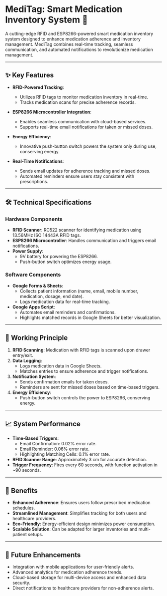 # MediTag: Smart Medication Inventory System 💊  

A cutting-edge RFID and ESP8266-powered smart medication inventory system designed to enhance medication adherence and inventory management. MediTag combines real-time tracking, seamless communication, and automated notifications to revolutionize medication management.  

---

## ✨ Key Features  

- **RFID-Powered Tracking**:  
   - Utilizes RFID tags to monitor medication inventory in real-time.  
   - Tracks medication scans for precise adherence records.  

- **ESP8266 Microcontroller Integration**:  
   - Enables seamless communication with cloud-based services.  
   - Supports real-time email notifications for taken or missed doses.  

- **Energy Efficiency**:  
   - Innovative push-button switch powers the system only during use, conserving energy.  

- **Real-Time Notifications**:  
   - Sends email updates for adherence tracking and missed doses.  
   - Automated reminders ensure users stay consistent with prescriptions.  

---

## 🛠️ Technical Specifications  

### Hardware Components  
- **RFID Scanner**: RC522 scanner for identifying medication using 13.56MHz ISO 14443A RFID tags.  
- **ESP8266 Microcontroller**: Handles communication and triggers email notifications.  
- **Power Supply**:  
   - 9V battery for powering the ESP8266.  
   - Push-button switch optimizes energy usage.  

### Software Components  
- **Google Forms & Sheets**:  
   - Collects patient information (name, email, mobile number, medication, dosage, end date).  
   - Logs medication data for real-time tracking.  
- **Google Apps Script**:  
   - Automates email reminders and confirmations.  
   - Highlights matched records in Google Sheets for better visualization.  

---

## 🚀 Working Principle  

1. **RFID Scanning**: Medication with RFID tags is scanned upon drawer entry/exit.  
2. **Data Logging**:  
   - Logs medication data in Google Sheets.  
   - Matches entries to ensure adherence and trigger notifications.  
3. **Notification System**:  
   - Sends confirmation emails for taken doses.  
   - Reminders are sent for missed doses based on time-based triggers.  
4. **Energy Efficiency**:  
   - Push-button switch controls the power to ESP8266, conserving energy.  

---

## 📈 System Performance  

- **Time-Based Triggers**:  
   - Email Confirmation: 0.02% error rate.  
   - Email Reminder: 0.06% error rate.  
   - Highlighting Matching Cells: 0.1% error rate.  
- **RFID Scanner Range**: Approximately 3 cm for accurate detection.  
- **Trigger Frequency**: Fires every 60 seconds, with function activation in ~90 seconds.  

---

## 🌟 Benefits  

- **Enhanced Adherence**: Ensures users follow prescribed medication schedules.  
- **Streamlined Management**: Simplifies tracking for both users and healthcare providers.  
- **Eco-Friendly**: Energy-efficient design minimizes power consumption.  
- **Scalable Solution**: Can be adapted for larger inventories and multi-patient setups.  

---

## 🎯 Future Enhancements  

- Integration with mobile applications for user-friendly alerts.  
- Advanced analytics for medication adherence trends.  
- Cloud-based storage for multi-device access and enhanced data security.  
- Direct notifications to healthcare providers for non-adherence alerts.  
